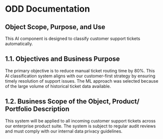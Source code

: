# ODD Documentation

## Object Scope, Purpose, and Use

This AI component is designed to classify customer support tickets automatically.

## 1.1. Objectives and Business Purpose

The primary objective is to reduce manual ticket routing time by 80%.
This AI classification system aligns with our customer-first strategy by ensuring
timely resolution of support issues. The ML approach was selected because of the
large volume of historical ticket data available.

## 1.2. Business Scope of the Object, Product/ Portfolio Description

This system will be applied to all incoming customer support tickets across
our enterprise product suite. The system is subject to regular audit reviews
and must comply with our internal data privacy guidelines.
